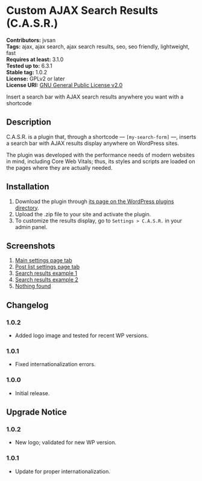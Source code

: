 # Custom AJAX Search Results (C.A.S.R.)

**Contributors:** jvsan  
**Tags:** ajax, ajax search, ajax search results, seo, seo friendly, lightweight, fast  
**Requires at least:** 3.1.0  
**Tested up to:** 6.3.1  
**Stable tag:** 1.0.2  
**License:** GPLv2 or later  
**License URI:** [GNU General Public License v2.0](http://www.gnu.org/licenses/gpl-2.0.html)

Insert a search bar with AJAX search results anywhere you want with a shortcode

## Description

C.A.S.R. is a plugin that, through a shortcode — `[my-search-form]` —, inserts a search bar with AJAX results display anywhere on WordPress sites.

The plugin was developed with the performance needs of modern websites in mind, including Core Web Vitals; thus, its styles and scripts are loaded on the pages where they are actually needed.

## Installation

1. Download the plugin through [its page on the WordPress plugins directory](https://wordpress.org/plugins/custom-ajax-search-results/).
2. Upload the .zip file to your site and activate the plugin.
3. To customize the results display, go to `Settings > C.A.S.R.` in your admin panel.

## Screenshots

1. [Main settings page tab](https://ps.w.org/custom-ajax-search-results/assets/screenshot-1.png?rev=2742539)
2. [Post list settings page tab](https://ps.w.org/custom-ajax-search-results/assets/screenshot-2.png?rev=2742539)
3. [Search results example 1](https://ps.w.org/custom-ajax-search-results/assets/screenshot-3.png?rev=2742539)
4. [Search results example 2](https://ps.w.org/custom-ajax-search-results/assets/screenshot-4.png?rev=2742539)
5. [Nothing found](https://ps.w.org/custom-ajax-search-results/assets/screenshot-5.png?rev=2742539)

## Changelog

### 1.0.2

- Added logo image and tested for recent WP versions.

### 1.0.1

- Fixed internationalization errors.

### 1.0.0

- Initial release.

## Upgrade Notice

### 1.0.2

- New logo; validated for new WP version.

### 1.0.1

- Update for proper internationalization.
